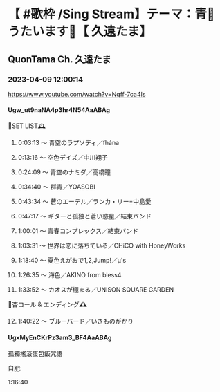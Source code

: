 # 【 #歌枠 /Sing Stream】テーマ：青💠うたいます💠【 久遠たま】

## QuonTama Ch. 久遠たま

### 2023-04-09 12:00:14

https://www.youtube.com/watch?v=Nqff-7ca4Is

#### Ugw_ut9naNA4p3hr4N54AaABAg

🥀SET LIST🕰



01. 0:03:13 ～ 青空のラプソディ／fhána



02. 0:13:16 ～ 空色デイズ／中川翔子



03. 0:24:09 ～ 青空のナミダ／高橋瞳



04. 0:34:40 ～ 群青／YOASOBI



05. 0:43:34 ～ 蒼のエーテル／ランカ・リー=中島愛



06. 0:47:17 ～ ギターと孤独と蒼い惑星／結束バンド



07. 1:00:01 ～ 青春コンプレックス／結束バンド



08. 1:03:31 ～ 世界は恋に落ちている／CHiCO with HoneyWorks



09. 1:18:40 ～ 夏色えがおで1,2,Jump!／μ's



10. 1:26:35 ～ 海色／AKINO from bless4



11. 1:33:52 ～ カオスが極まる／UNISON SQUARE GARDEN



🥀杏コール & エンディング🕰



12. 1:40:22 ～ ブルーバード／いきものがかり



#### UgxMyEnCKrPz3am3_BF4AaABAg

孤獨搖滾蛋包飯咒語

自肥:  

1:16:40

